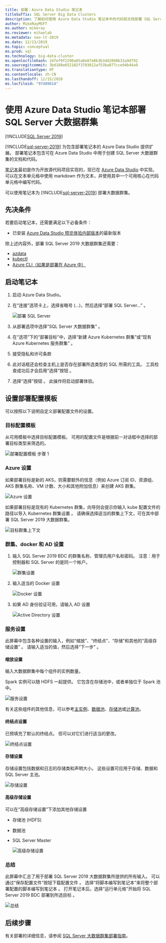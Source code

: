 ```yaml
---
title: 部署：Azure Data Studio 笔记本
titleSuffix: SQL Server Big Data Clusters
description: 了解如何使用 Azure Data Studio 笔记本中的代码和文档部署 SQL Server 大数据群集。
author: MikeRayMSFT
ms.author: mikeray
ms.reviewer: mihaelab
ms.metadata: seo-lt-2019
ms.date: 12/13/2019
ms.topic: conceptual
ms.prod: sql
ms.technology: big-data-cluster
ms.openlocfilehash: 24fef9f2290a85a8e87e8b3b3dd2098b31a9d792
ms.sourcegitcommit: 3bd188e652102f3703812af53ba877cce94b44a9
ms.translationtype: HT
ms.contentlocale: zh-CN
ms.lasthandoff: 12/15/2020
ms.locfileid: "97489614"
---
```

# <a name="deploy-sql-server-big-data-cluster-with-azure-data-studio-notebook"></a>使用 Azure Data Studio 笔记本部署 SQL Server 大数据群集

[!INCLUDE[SQL Server 2019](../includes/applies-to-version/sqlserver2019.md)]

[!INCLUDE[sql-server-2019](../includes/sssqlv15-md.md)] 为包含部署笔记本的 Azure Data Studio 提供扩展。 部署笔记本包含可在 Azure Data Studio 中用于创建 SQL Server 大数据群集的文档和代码。

[笔记本](../azure-data-studio/notebooks/notebooks-guidance.md)最初是作为开放源代码项目实现的，现已在 [Azure Data Studio](../azure-data-studio/download-azure-data-studio.md?view=sql-server-ver15) 中实现。 可以在文本单元格中使用 markdown 作为文本，并使用其中一个可用核心在代码单元格中编写代码。

可以使用笔记本为 [!INCLUDE[sql-server-2019](../includes/sssqlv15-md.md)] 部署大数据群集。

## <a name="prerequisites"></a>先决条件

若要启动笔记本，还需要满足以下必备条件：

* 已安装 [Azure Data Studio 预览体验内部版本](https://github.com/microsoft/azuredatastudio#try-out-the-latest-insiders-build-from-master)的最新版本

除上述内容外，部署 SQL Server 2019 大数据群集还需要：

* [azdata](../azdata/install/deploy-install-azdata.md)
* [kubectl](https://kubernetes.io/docs/tasks/tools/install-kubectl/#install-kubectl-binary-using-native-package-management)
* [Azure CLI（如果是部署在 Azure 中）](/cli/azure/install-azure-cli)

## <a name="launch-the-notebook"></a>启动笔记本

1. 启动 Azure Data Studio。

2. 在“连接”选项卡上，选择省略号 (...)，然后选择“部署 SQL Server...”    。

   ![部署 SQL Server](media/notebooks-deploy/deploy-notebooks.png)

3. 从部署选项中选择“SQL Server 大数据群集”  。

4. 在“选项”下的“部署目标”中，选择“新建 Azure Kubernetes 群集”或“现有 Azure Kubernetes 服务群集”     。

5. 接受隐私和许可条款

6. 此对话框还会检查主机上是否存在部署所选类型的 SQL 所需的工具。 工具检查成功后才会启用“选择”按钮  。

7. 选择“选择”按钮  。 此操作将启动部署体验。

## <a name="set-deployment-configuration-template"></a>设置部署配置模板

可以按照以下说明自定义部署配置文件的设置。

### <a name="target-configuration-template"></a>目标配置模板

从可用模板中选择目标配置模板。 可用的配置文件是根据前一对话框中选择的部署目标类型来筛选的。

   ![部署配置模板 步骤 1](media/notebooks-deploy/deployment-configuration-template.png)

### <a name="azure-settings"></a>Azure 设置

如果部署目标是新的 AKS，则需要额外的信息（例如 Azure 订阅 ID、资源组、AKS 群集名称、VM 计数、大小和其他附加信息）来创建 AKS 群集。

   ![Azure 设置](media/notebooks-deploy/azure-settings.png)

如果部署目标是现有的 Kubernetes 群集，向导则会提示你输入 kube 配置文件的路径以导入 Kubernetes 群集设置  。 请确保选择适当的群集上下文，可在其中部署 SQL Server 2019 大数据群集。

   ![目标群集上下文](media/notebooks-deploy/target-cluster-context.png)

### <a name="cluster-docker-and-ad-settings"></a>群集、docker 和 AD 设置

1. 输入 SQL Server 2019 BDC 的群集名称、管理员用户名和密码。
注意：用于控制器和 SQL Server 的是同一个帐户。

   ![群集设置](media/notebooks-deploy/cluster-settings.png)

2. 输入适当的 Docker 设置

   ![Docker 设置](media/notebooks-deploy/docker-settings.png)

3. 如果 AD 身份验证可用，请输入 AD 设置

   ![Active Directory 设置](media/notebooks-deploy/active-directory-settings.png)

### <a name="service-settings"></a>服务设置

此屏幕中包含各种设置的输入，例如“缩放”、“终结点”、“存储”和其他的“高级存储设置”     。 请输入适当的值，然后选择“下一步”  。

#### <a name="scale-settings"></a>缩放设置

输入大数据群集中每个组件的实例数量。

Spark 实例可以随 HDFS 一起提供。 它包含在存储池中，或者单独位于 Spark 池中。

   ![服务设置](media/notebooks-deploy/service-settings.png)

有关这些组件的其他信息，可以参考[主实例](concept-master-instance.md)、[数据池](concept-data-pool.md)、[存储池](concept-storage-pool.md)或[计算池](concept-compute-pool.md)。

#### <a name="endpoint-settings"></a>终结点设置

已预填充了默认的终结点。 但可以对它们进行适当的更改。

   ![终结点设置](media/notebooks-deploy/endpoint-settings.png)

#### <a name="storage-settings"></a>存储设置

存储设置包括数据和日志的存储类和声明大小。 这些设置可应用于存储、数据和 SQL Server 主池。

   ![存储设置](media/notebooks-deploy/storage-settings.png)

#### <a name="advanced-storage-settings"></a>高级存储设置

可以在“高级存储设置”下添加其他存储设置 

* 存储池 (HDFS)
* 数据池
* SQL Server Master

   ![高级存储设置](media/notebooks-deploy/advanced-storage-settings.png)

### <a name="summary"></a>总结

此屏幕中汇总了用于部署 SQL Server 2019 大数据群集所提供的所有输入。 可以通过“保存配置文件”按钮下载配置文件  。 选择“将脚本编写到笔记本”来将整个部署配置的脚本编写到笔记本  。 打开笔记本后，选择“运行单元格”开始将 SQL Server 2019 BDC 部署到所选目标  。

   ![总结](media/notebooks-deploy/deploy-sql-server-big-data-cluster-on-a-new-AKS-cluster.png)

## <a name="next-steps"></a>后续步骤

有关部署的详细信息，请参阅 [SQL Server 大数据群集部署指南](deployment-guidance.md)。